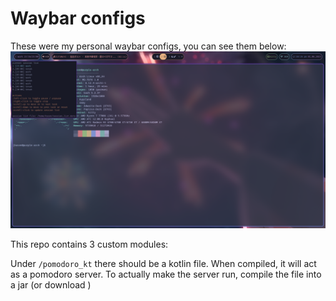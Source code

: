 # Waybar configs

These were my personal waybar configs, you can see them below:
![img_3.png](img_3.png)

This repo contains 3 custom modules:

Under `/pomodoro_kt` there should be a kotlin file. When compiled, it will act
as a pomodoro server. To actually make the server run, compile the file into a jar
(or download )
